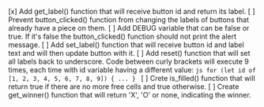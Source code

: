 

[x] Add get_label() function that will receive button id and return its label.
[ ] Prevent button_clicked() function from changing the labels of buttons that already have a piece on them.
[ ] Add DEBUG variable that can be false or true. If it's false the button_clicked() function should not print the alert message.
[ ] Add set_label() function that will receive button id and label text and will then update button with it.
[ ] Add reset() function that will set all labels back to underscore. Code between curly brackets will execute 9 times, each time with id variable having a different value:
	```js
	for (let id of [1, 2, 3, 4, 5, 6, 7, 8, 9]) {
		...
	}
	```
[ ] Crete is_filled() function that will return true if there are no more free cells and true otherwise.
[ ] Create get_winner() function that will return 'X', 'O' or none, indicating the winner.